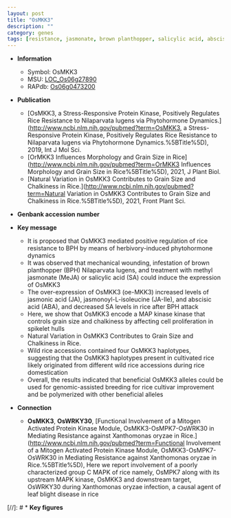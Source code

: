 ```yaml
---
layout: post
title: "OsMKK3"
description: ""
category: genes
tags: [resistance, jasmonate, brown planthopper, salicylic acid, abscisic acid, jasmonic, jasmonic acid, phytohormone,  sa , SA, methyl jasmonate, Kinase, spikelet, grain, grain size, kinase, domestication, breeding, chalkiness, cell proliferation]
---
```


* **Information**  
    + Symbol: OsMKK3  
    + MSU: [LOC_Os06g27890](http://rice.uga.edu/cgi-bin/ORF_infopage.cgi?orf=LOC_Os06g27890)  
    + RAPdb: [Os06g0473200](https://rapdb.dna.affrc.go.jp/locus/?name=Os06g0473200)  

* **Publication**  
    + [OsMKK3, a Stress-Responsive Protein Kinase, Positively Regulates Rice Resistance to Nilaparvata lugens via Phytohormone Dynamics.](http://www.ncbi.nlm.nih.gov/pubmed?term=OsMKK3, a Stress-Responsive Protein Kinase, Positively Regulates Rice Resistance to Nilaparvata lugens via Phytohormone Dynamics.%5BTitle%5D), 2019, Int J Mol Sci.
    + [OrMKK3 Influences Morphology and Grain Size in Rice](http://www.ncbi.nlm.nih.gov/pubmed?term=OrMKK3 Influences Morphology and Grain Size in Rice%5BTitle%5D), 2021, J Plant Biol.
    + [Natural Variation in OsMKK3 Contributes to Grain Size and Chalkiness in Rice.](http://www.ncbi.nlm.nih.gov/pubmed?term=Natural Variation in OsMKK3 Contributes to Grain Size and Chalkiness in Rice.%5BTitle%5D), 2021, Front Plant Sci.

* **Genbank accession number**  

* **Key message**  
    + It is proposed that OsMKK3 mediated positive regulation of rice resistance to BPH by means of herbivory-induced phytohormone dynamics
    + It was observed that mechanical wounding, infestation of brown planthopper (BPH) Nilaparvata lugens, and treatment with methyl jasmonate (MeJA) or salicylic acid (SA) could induce the expression of OsMKK3
    + The over-expression of OsMKK3 (oe-MKK3) increased levels of jasmonic acid (JA), jasmonoyl-L-isoleucine (JA-Ile), and abscisic acid (ABA), and decreased SA levels in rice after BPH attack
    + Here, we show that OsMKK3 encode a MAP kinase kinase that controls grain size and chalkiness by affecting cell proliferation in spikelet hulls
    + Natural Variation in OsMKK3 Contributes to Grain Size and Chalkiness in Rice.
    + Wild rice accessions contained four OsMKK3 haplotypes, suggesting that the OsMKK3 haplotypes present in cultivated rice likely originated from different wild rice accessions during rice domestication
    + Overall, the results indicated that beneficial OsMKK3 alleles could be used for genomic-assisted breeding for rice cultivar improvement and be polymerized with other beneficial alleles

* **Connection**  
    + __OsMKK3__, __OsWRKY30__, [Functional Involvement of a Mitogen Activated Protein Kinase Module, OsMKK3-OsMPK7-OsWRK30 in Mediating Resistance against Xanthomonas oryzae in Rice.](http://www.ncbi.nlm.nih.gov/pubmed?term=Functional Involvement of a Mitogen Activated Protein Kinase Module, OsMKK3-OsMPK7-OsWRK30 in Mediating Resistance against Xanthomonas oryzae in Rice.%5BTitle%5D),  Here we report involvement of a poorly characterized group C MAPK of rice namely, OsMPK7 along with its upstream MAPK kinase, OsMKK3 and downstream target, OsWRKY30 during Xanthomonas oryzae infection, a causal agent of leaf blight disease in rice

[//]: # * **Key figures**  


